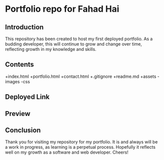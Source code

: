 # Portfolio repo for Fahad Hai

## Introduction

This repository has been created to host my first deployed portfolio. As a budding developer, this will continue to grow and change over time, reflecting growth in my knowledge and skills.

## Contents

+index.html
+portfolio.html
+contact.html
+.gitignore
+readme.md
+assets
-images
-css

## Deployed Link

## Preview

## Conclusion

Thank you for visiting my repository for my portfolio. It is and always will be a work in progress, as learning is a perpetual process. Hopefully it reflects well on my growth as a software and web developer. Cheers!
